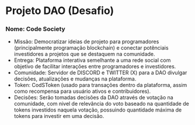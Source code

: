 # Projeto DAO (Desafio)

### Nome: Code Society
* Missão: Democratizar ideias de projeto para programadores (principalmente programação blockchain) e conectar potênciais investidores a projetos que se destaquem na comunidade.
* Entrega: Plataforma interativa semelhante a uma rede social com objetivo de facilitar interações entre programadores e investidores.
* Comunidade: Servidor de DISCORD e TWITTER (X) para a DAO divulgar decisões, atualizações e mudanças na plataforma.
* Token: CodSToken (usado para transações dentro da plataforma, assim como recompensa para usuário ativos e contribuidores).
* Decisões: Serão tomadas decisões da DAO através de votação na comunidade, com nivel de relevância do voto baseado na quantidade de tokens investidos naquela votação, possuindo quantidade máxima de tokens para investir em uma decisão.
